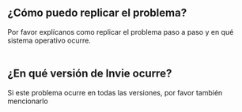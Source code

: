 ## ¿Cómo puedo replicar el problema?
Por favor explícanos como replicar el problema paso a paso y en qué sistema operativo ocurre.
<br/><br/>
## ¿En qué versión de Invie ocurre?
Si este problema ocurre en todas las versiones, por favor también mencionarlo
